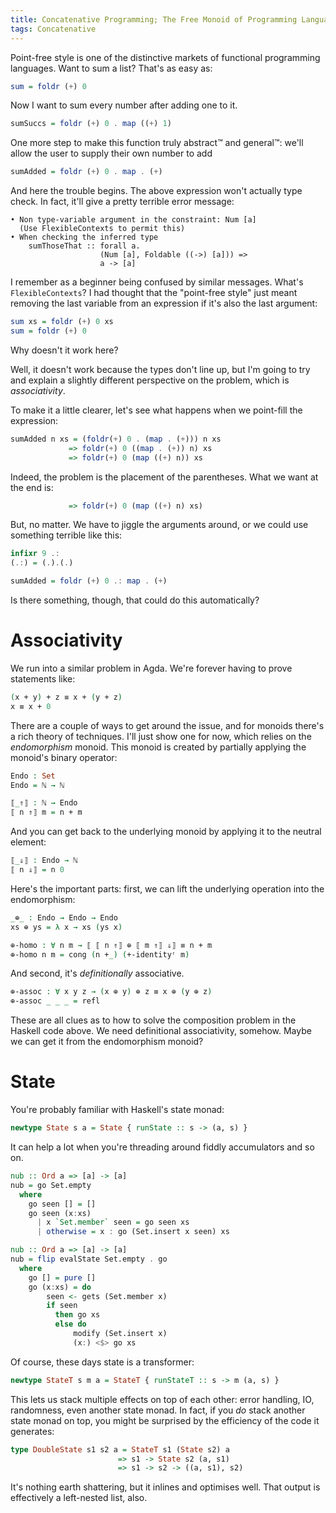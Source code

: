 ```yaml
---
title: Concatenative Programming; The Free Monoid of Programming Languages
tags: Concatenative
---
```



Point-free style is one of the distinctive markets of functional programming
languages.
Want to sum a list?
That's as easy as:

```haskell
sum = foldr (+) 0
```

Now I want to sum every number after adding one to it.

```haskell
sumSuccs = foldr (+) 0 . map ((+) 1)
```

One more step to make this function truly abstract™ and general™: we'll allow
the user to supply their own number to add

```haskell
sumAdded = foldr (+) 0 . map . (+)
```

And here the trouble begins.
The above expression won't actually type check.
In fact, it'll give a pretty terrible error message:

```
• Non type-variable argument in the constraint: Num [a]
  (Use FlexibleContexts to permit this)
• When checking the inferred type
    sumThoseThat :: forall a.
                    (Num [a], Foldable ((->) [a])) =>
                    a -> [a]
```

I remember as a beginner being confused by similar messages.
What's `FlexibleContexts`?
I had thought that the "point-free style" just meant removing the last variable
from an expression if it's also the last argument:

```haskell
sum xs = foldr (+) 0 xs
sum = foldr (+) 0
```

Why doesn't it work here?

Well, it doesn't work because the types don't line up, but I'm going to try and
explain a slightly different perspective on the problem, which is
*associativity*.

To make it a little clearer, let's see
what happens when we point-fill the expression:

```haskell
sumAdded n xs = (foldr(+) 0 . (map . (+))) n xs
             => foldr(+) 0 ((map . (+)) n) xs
             => foldr(+) 0 (map ((+) n)) xs
```

Indeed, the problem is the placement of the parentheses.
What we want at the end is:
```haskell
             => foldr(+) 0 (map ((+) n) xs)
```

But, no matter.
We have to jiggle the arguments around, or we could use something terrible like
this:

```haskell
infixr 9 .:
(.:) = (.).(.)

sumAdded = foldr (+) 0 .: map . (+)
```

Is there something, though, that could do this automatically?

# Associativity

We run into a similar problem in Agda.
We're forever having to prove statements like:

```agda
(x + y) + z ≡ x + (y + z)
x ≡ x + 0
```

There are a couple of ways to get around the issue, and for monoids there's a
rich theory of techniques.
I'll just show one for now, which relies on the *endomorphism* monoid.
This monoid is created by partially applying the monoid's binary operator:

```agda
Endo : Set
Endo = ℕ → ℕ

⟦_⇑⟧ : ℕ → Endo
⟦ n ⇑⟧ m = n + m
```

And you can get back to the underlying monoid by applying it to the neutral
element:

```agda
⟦_⇓⟧ : Endo → ℕ
⟦ n ⇓⟧ = n 0
```

Here's the important parts: first, we can lift the underlying operation into the
endomorphism:

```agda
_⊕_ : Endo → Endo → Endo
xs ⊕ ys = λ x → xs (ys x)

⊕-homo : ∀ n m → ⟦ ⟦ n ⇑⟧ ⊕ ⟦ m ⇑⟧ ⇓⟧ ≡ n + m
⊕-homo n m = cong (n +_) (+-identityʳ m)
```

And second, it's *definitionally* associative.

```agda
⊕-assoc : ∀ x y z → (x ⊕ y) ⊕ z ≡ x ⊕ (y ⊕ z)
⊕-assoc _ _ _ = refl
```

These are all clues as to how to solve the composition problem in the Haskell
code above.
We need definitional associativity, somehow.
Maybe we can get it from the endomorphism monoid?

# State

You're probably familiar with Haskell's state monad:

```haskell
newtype State s a = State { runState :: s -> (a, s) }
```

It can help a lot when you're threading around fiddly accumulators and so on.

```haskell
nub :: Ord a => [a] -> [a]
nub = go Set.empty
  where
    go seen [] = []
    go seen (x:xs)
      | x `Set.member` seen = go seen xs
      | otherwise = x : go (Set.insert x seen) xs
```

```haskell
nub :: Ord a => [a] -> [a]
nub = flip evalState Set.empty . go
  where
    go [] = pure []
    go (x:xs) = do
        seen <- gets (Set.member x)
        if seen
          then go xs
          else do
              modify (Set.insert x)
              (x:) <$> go xs
```

Of course, these days state is a transformer:

```haskell
newtype StateT s m a = StateT { runStateT :: s -> m (a, s) }
```

This lets us stack multiple effects on top of each other: error handling, IO,
randomness, even another state monad.
In fact, if you *do* stack another state monad on top, you might be surprised by
the efficiency of the code it generates:

```haskell
type DoubleState s1 s2 a = StateT s1 (State s2) a
                        => s1 -> State s2 (a, s1)
                        => s1 -> s2 -> ((a, s1), s2)
```

It's nothing earth shattering, but it inlines and optimises well.
That output is effectively a left-nested list, also.

